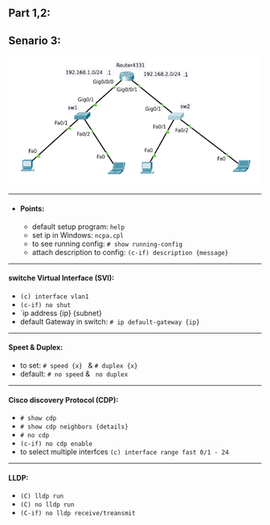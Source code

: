## Part 1,2:


## Senario 3:
![senaio](./pic/s2.png)

----------------------------------------------------
- #### Points:
    - default setup program: `help`
    - set ip in Windows: `ncpa.cpl `
    - to see running config: `# show running-config `
    - attach description to config: `(c-if) description {message} `
 
----------------------------------------------------- 
#### switche Virtual Interface (SVI):
- `(c) interface vlan1`
- `(c-if) no shut`
- `ip address {ip} {subnet}
- default Gateway in switch: `# ip default-gateway {ip}`

------------------------------------------------------
#### Speet & Duplex:
- to set: `# speed {x} ` & `# duplex {x}`
- default: `# no speed` & ` no duplex`

-------------------------------------------------------

#### Cisco discovery Protocol (CDP):
- `# show cdp`
- `# show cdp neighbors {details}`
- `# no cdp`
- `(c-if) no cdp enable`
- to select multiple interfces `(c) interface range fast 0/1 - 24`

---------------------------------------------------------

#### LLDP:
- `(C) lldp run`
- `(C) no lldp run`
- `(C-if) no lldp receive/treansmit`
